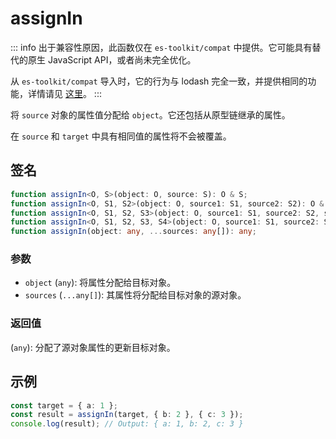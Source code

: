# assignIn

::: info
出于兼容性原因，此函数仅在 `es-toolkit/compat` 中提供。它可能具有替代的原生 JavaScript API，或者尚未完全优化。

从 `es-toolkit/compat` 导入时，它的行为与 lodash 完全一致，并提供相同的功能，详情请见 [这里](../../../compatibility.md)。
:::

将 `source` 对象的属性值分配给 `object`。它还包括从原型链继承的属性。

在 `source` 和 `target` 中具有相同值的属性将不会被覆盖。

## 签名

```typescript
function assignIn<O, S>(object: O, source: S): O & S;
function assignIn<O, S1, S2>(object: O, source1: S1, source2: S2): O & S1 & S2;
function assignIn<O, S1, S2, S3>(object: O, source1: S1, source2: S2, source3: S3): O & S1 & S2 & S3;
function assignIn<O, S1, S2, S3, S4>(object: O, source1: S1, source2: S2, source3: S3, source4: S4): O & S1 & S2 & S3;
function assignIn(object: any, ...sources: any[]): any;
```

### 参数

- `object` (`any`): 将属性分配给目标对象。
- `sources` (`...any[]`): 其属性将分配给目标对象的源对象。

### 返回值

(`any`): 分配了源对象属性的更新目标对象。

## 示例

```typescript
const target = { a: 1 };
const result = assignIn(target, { b: 2 }, { c: 3 });
console.log(result); // Output: { a: 1, b: 2, c: 3 }
```
